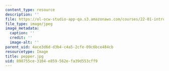 ```yaml
---
content_type: resource
description: ''
file: https://ol-ocw-studio-app-qa.s3.amazonaws.com/courses/22-01-introduction-to-nuclear-engineering-and-ionizing-radiation-fall-2016/898755ce3104e859562efa39d553cff9_pepper.jpg
file_type: image/jpeg
image_metadata:
  caption: ''
  credit: ''
  image-alt: ''
parent_uid: 4ace3d6d-d3b4-c4a5-2cfe-09c6bce484cb
resourcetype: Image
title: pepper.jpg
uid: 898755ce-3104-e859-562e-fa39d553cff9
---
```

